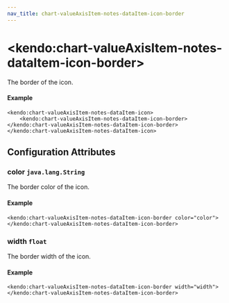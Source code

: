 ```yaml
---
nav_title: chart-valueAxisItem-notes-dataItem-icon-border
---
```


# \<kendo:chart-valueAxisItem-notes-dataItem-icon-border\>

The border of the icon.

#### Example
    <kendo:chart-valueAxisItem-notes-dataItem-icon>
        <kendo:chart-valueAxisItem-notes-dataItem-icon-border></kendo:chart-valueAxisItem-notes-dataItem-icon-border>
    </kendo:chart-valueAxisItem-notes-dataItem-icon>

## Configuration Attributes

### color `java.lang.String`

The border color of the icon.

#### Example
    <kendo:chart-valueAxisItem-notes-dataItem-icon-border color="color">
    </kendo:chart-valueAxisItem-notes-dataItem-icon-border>

### width `float`

The border width of the icon.

#### Example
    <kendo:chart-valueAxisItem-notes-dataItem-icon-border width="width">
    </kendo:chart-valueAxisItem-notes-dataItem-icon-border>

